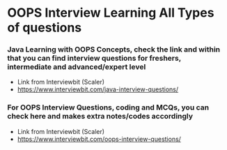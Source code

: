 # OOPS Interview Learning All Types of questions


### Java Learning with OOPS Concepts, check the link and within that you can find interview questions for freshers, intermediate and advanced/expert level
* Link from Interviewbit (Scaler)
* https://www.interviewbit.com/java-interview-questions/




### For OOPS Interview Questions, coding and MCQs, you can check here and makes extra notes/codes accordingly
* Link from Interviewbit (Scaler)
* https://www.interviewbit.com/oops-interview-questions/